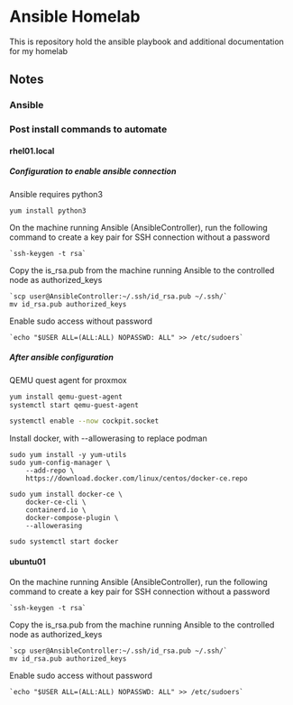 # Ansible Homelab
This is repository hold the ansible playbook and additional documentation for my homelab
## Notes
### Ansible
### Post install commands to automate
#### rhel01.local
##### Configuration to enable ansible connection
Ansible requires python3
```
yum install python3
```
On the machine running Ansible (AnsibleController), run the following command to create a key pair for SSH connection without a password
```
`ssh-keygen -t rsa`
```

Copy the is_rsa.pub from the machine running Ansible to the controlled node as authorized_keys
```
`scp user@AnsibleController:~/.ssh/id_rsa.pub ~/.ssh/`
mv id_rsa.pub authorized_keys
```
Enable sudo access without password
```
`echo "$USER ALL=(ALL:ALL) NOPASSWD: ALL" >> /etc/sudoers`
```
##### After ansible configuration
QEMU quest agent for proxmox
```bash
yum install qemu-guest-agent
systemctl start qemu-guest-agent

systemctl enable --now cockpit.socket
```

Install docker, with --allowerasing to replace podman
```
sudo yum install -y yum-utils
sudo yum-config-manager \
    --add-repo \
    https://download.docker.com/linux/centos/docker-ce.repo
    
sudo yum install docker-ce \
    docker-ce-cli \
    containerd.io \
    docker-compose-plugin \
    --allowerasing

sudo systemctl start docker
```
#### ubuntu01
On the machine running Ansible (AnsibleController), run the following command to create a key pair for SSH connection without a password
```
`ssh-keygen -t rsa`
```

Copy the is_rsa.pub from the machine running Ansible to the controlled node as authorized_keys
```
`scp user@AnsibleController:~/.ssh/id_rsa.pub ~/.ssh/`
mv id_rsa.pub authorized_keys
```
Enable sudo access without password
```
`echo "$USER ALL=(ALL:ALL) NOPASSWD: ALL" >> /etc/sudoers`
```